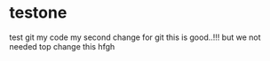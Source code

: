 # testone
test  git my code 
my second change for git 
this is good..!!!
but we not needed top change this hfgh
